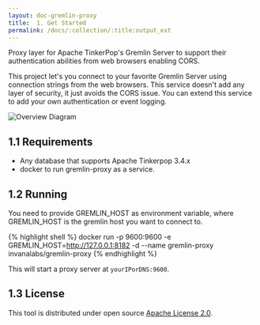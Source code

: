 ```yaml
---
layout: doc-gremlin-proxy
title:  1. Get Started
permalink: /docs/:collection/:title:output_ext
---
```



Proxy layer for Apache TinkerPop's Gremlin Server to support their authentication
 abilities from web browsers enabling CORS.

This project let's you connect to your favorite Gremlin Server using connection 
strings from the web browsers. This service doesn't add any layer of security, 
it just avoids the CORS issue. You can extend this service to add your own authentication 
or event logging.

![Overview Diagram](https://raw.githubusercontent.com/invanalabs/gremlin-proxy/develop/diagram.png "Overview Diagram")


## 1.1 Requirements

- Any database that supports Apache Tinkerpop 3.4.x 
- docker to run gremlin-proxy as a service.
  
## 1.2 Running 

You need to provide GREMLIN_HOST as environment variable, where GREMLIN_HOST is the gremlin host
you want to connect to. 

{% highlight shell  %}
docker run -p 9600:9600 -e GREMLIN_HOST=http://127.0.0.1:8182 -d --name gremlin-proxy invanalabs/gremlin-proxy 
{% endhighlight %}

This will start a proxy server at `yourIPorDNS:9600`.
  

## 1.3 License

This tool is distributed under open source 
[Apache License 2.0](https://github.com/invanalabs/gremlin-proxy/blob/master/LICENSE). 




